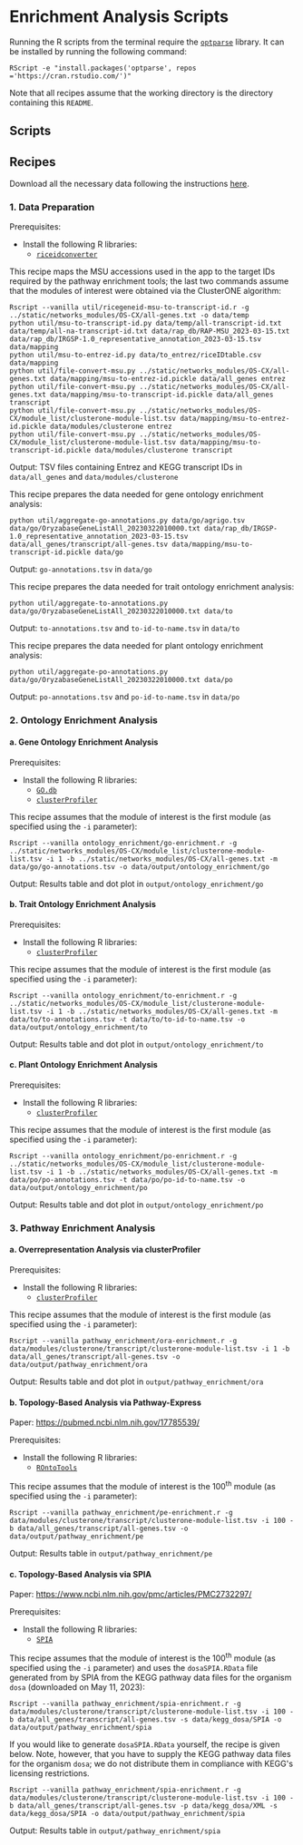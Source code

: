 # Enrichment Analysis Scripts

Running the R scripts from the terminal require the [`optparse`](https://cran.r-project.org/web/packages/optparse/index.html) library. It can be installed by running the following command:

```
RScript -e "install.packages('optparse', repos ='https://cran.rstudio.com/')"
```

Note that all recipes assume that the working directory is the directory containing this `README`.

## Scripts

## Recipes

Download all the necessary data following the instructions [here](https://github.com/bioinfodlsu/rice-pilaf/blob/main/docs/Data_sources.md#enrichment-analysis).

### 1. Data Preparation

Prerequisites:

-   Install the following R libraries:
    -   [`riceidconverter`](https://cran.r-project.org/web/packages/riceidconverter/index.html)

This recipe maps the MSU accessions used in the app to the target IDs required by the pathway enrichment tools; the last two commands assume that the modules of interest were obtained via the ClusterONE algorithm:

```
Rscript --vanilla util/ricegeneid-msu-to-transcript-id.r -g ../static/networks_modules/OS-CX/all-genes.txt -o data/temp
python util/msu-to-transcript-id.py data/temp/all-transcript-id.txt data/temp/all-na-transcript-id.txt data/rap_db/RAP-MSU_2023-03-15.txt data/rap_db/IRGSP-1.0_representative_annotation_2023-03-15.tsv data/mapping
python util/msu-to-entrez-id.py data/to_entrez/riceIDtable.csv data/mapping
python util/file-convert-msu.py ../static/networks_modules/OS-CX/all-genes.txt data/mapping/msu-to-entrez-id.pickle data/all_genes entrez
python util/file-convert-msu.py ../static/networks_modules/OS-CX/all-genes.txt data/mapping/msu-to-transcript-id.pickle data/all_genes transcript
python util/file-convert-msu.py ../static/networks_modules/OS-CX/module_list/clusterone-module-list.tsv data/mapping/msu-to-entrez-id.pickle data/modules/clusterone entrez
python util/file-convert-msu.py ../static/networks_modules/OS-CX/module_list/clusterone-module-list.tsv data/mapping/msu-to-transcript-id.pickle data/modules/clusterone transcript
```

Output: TSV files containing Entrez and KEGG transcript IDs in `data/all_genes` and `data/modules/clusterone`

This recipe prepares the data needed for gene ontology enrichment analysis:

```
python util/aggregate-go-annotations.py data/go/agrigo.tsv data/go/OryzabaseGeneListAll_20230322010000.txt data/rap_db/IRGSP-1.0_representative_annotation_2023-03-15.tsv data/all_genes/transcript/all-genes.tsv data/mapping/msu-to-transcript-id.pickle data/go
```

Output: `go-annotations.tsv` in `data/go`

This recipe prepares the data needed for trait ontology enrichment analysis:

```
python util/aggregate-to-annotations.py data/go/OryzabaseGeneListAll_20230322010000.txt data/to
```

Output: `to-annotations.tsv` and `to-id-to-name.tsv` in `data/to`

This recipe prepares the data needed for plant ontology enrichment analysis:

```
python util/aggregate-po-annotations.py data/go/OryzabaseGeneListAll_20230322010000.txt data/po
```

Output: `po-annotations.tsv` and `po-id-to-name.tsv` in `data/po`

### 2. Ontology Enrichment Analysis

#### a. Gene Ontology Enrichment Analysis

Prerequisites:

-   Install the following R libraries:
    -   [`GO.db`](https://bioconductor.org/packages/release/data/annotation/html/GO.db.html)
    -   [`clusterProfiler`](https://bioconductor.org/packages/release/bioc/html/clusterProfiler.html)

This recipe assumes that the module of interest is the first module (as specified using the `-i` parameter):

```
Rscript --vanilla ontology_enrichment/go-enrichment.r -g ../static/networks_modules/OS-CX/module_list/clusterone-module-list.tsv -i 1 -b ../static/networks_modules/OS-CX/all-genes.txt -m data/go/go-annotations.tsv -o data/output/ontology_enrichment/go
```

Output: Results table and dot plot in `output/ontology_enrichment/go`

#### b. Trait Ontology Enrichment Analysis

Prerequisites:

-   Install the following R libraries:
    -   [`clusterProfiler`](https://bioconductor.org/packages/release/bioc/html/clusterProfiler.html)

This recipe assumes that the module of interest is the first module (as specified using the `-i` parameter):

```
Rscript --vanilla ontology_enrichment/to-enrichment.r -g ../static/networks_modules/OS-CX/module_list/clusterone-module-list.tsv -i 1 -b ../static/networks_modules/OS-CX/all-genes.txt -m data/to/to-annotations.tsv -t data/to/to-id-to-name.tsv -o data/output/ontology_enrichment/to
```

Output: Results table and dot plot in `output/ontology_enrichment/to`

#### c. Plant Ontology Enrichment Analysis

Prerequisites:

-   Install the following R libraries:
    -   [`clusterProfiler`](https://bioconductor.org/packages/release/bioc/html/clusterProfiler.html)

This recipe assumes that the module of interest is the first module (as specified using the `-i` parameter):

```
Rscript --vanilla ontology_enrichment/po-enrichment.r -g ../static/networks_modules/OS-CX/module_list/clusterone-module-list.tsv -i 1 -b ../static/networks_modules/OS-CX/all-genes.txt -m data/po/po-annotations.tsv -t data/po/po-id-to-name.tsv -o data/output/ontology_enrichment/po
```

Output: Results table and dot plot in `output/ontology_enrichment/po`

### 3. Pathway Enrichment Analysis

#### a. Overrepresentation Analysis via clusterProfiler

Prerequisites:

-   Install the following R libraries:
    -   [`clusterProfiler`](https://bioconductor.org/packages/release/bioc/html/clusterProfiler.html)

This recipe assumes that the module of interest is the first module (as specified using the `-i` parameter):

```
Rscript --vanilla pathway_enrichment/ora-enrichment.r -g data/modules/clusterone/transcript/clusterone-module-list.tsv -i 1 -b data/all_genes/transcript/all-genes.tsv -o data/output/pathway_enrichment/ora
```

Output: Results table and dot plot in `output/pathway_enrichment/ora`

#### b. Topology-Based Analysis via Pathway-Express

Paper: https://pubmed.ncbi.nlm.nih.gov/17785539/

Prerequisites:

-   Install the following R libraries:
    -   [`ROntoTools`](https://bioconductor.org/packages/release/bioc/html/ROntoTools.html)

This recipe assumes that the module of interest is the 100<sup>th</sup> module (as specified using the `-i` parameter):

```
Rscript --vanilla pathway_enrichment/pe-enrichment.r -g data/modules/clusterone/transcript/clusterone-module-list.tsv -i 100 -b data/all_genes/transcript/all-genes.tsv -o data/output/pathway_enrichment/pe
```

Output: Results table in `output/pathway_enrichment/pe`

#### c. Topology-Based Analysis via SPIA

Paper: https://www.ncbi.nlm.nih.gov/pmc/articles/PMC2732297/

Prerequisites:

-   Install the following R libraries:
    -   [`SPIA`](https://bioconductor.org/packages/release/bioc/html/SPIA.html)

This recipe assumes that the module of interest is the 100<sup>th</sup> module (as specified using the `-i` parameter) and uses the `dosaSPIA.RData` file generated from by SPIA from the KEGG pathway data files for the organism `dosa` (downloaded on May 11, 2023):

```
Rscript --vanilla pathway_enrichment/spia-enrichment.r -g data/modules/clusterone/transcript/clusterone-module-list.tsv -i 100 -b data/all_genes/transcript/all-genes.tsv -s data/kegg_dosa/SPIA -o data/output/pathway_enrichment/spia
```

If you would like to generate `dosaSPIA.RData` yourself, the recipe is given below. Note, however, that you have to supply the KEGG pathway data files for the organism `dosa`; we do not distribute them in compliance with KEGG's licensing restrictions.

```
Rscript --vanilla pathway_enrichment/spia-enrichment.r -g data/modules/clusterone/transcript/clusterone-module-list.tsv -i 100 -b data/all_genes/transcript/all-genes.tsv -p data/kegg_dosa/XML -s data/kegg_dosa/SPIA -o data/output/pathway_enrichment/spia
```

Output: Results table in `output/pathway_enrichment/spia`
